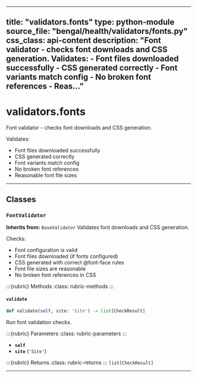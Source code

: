 
---
title: "validators.fonts"
type: python-module
source_file: "bengal/health/validators/fonts.py"
css_class: api-content
description: "Font validator - checks font downloads and CSS generation.  Validates: - Font files downloaded successfully - CSS generated correctly - Font variants match config - No broken font references - Reas..."
---

# validators.fonts

Font validator - checks font downloads and CSS generation.

Validates:
- Font files downloaded successfully
- CSS generated correctly
- Font variants match config
- No broken font references
- Reasonable font file sizes

---

## Classes

### `FontValidator`

**Inherits from:** `BaseValidator`
Validates font downloads and CSS generation.

Checks:
- Font configuration is valid
- Font files downloaded (if fonts configured)
- CSS generated with correct @font-face rules
- Font file sizes are reasonable
- No broken font references in CSS




:::{rubric} Methods
:class: rubric-methods
:::
#### `validate`
```python
def validate(self, site: 'Site') -> list[CheckResult]
```

Run font validation checks.



:::{rubric} Parameters
:class: rubric-parameters
:::
- **`self`**
- **`site`** (`'Site'`)

:::{rubric} Returns
:class: rubric-returns
:::
`list[CheckResult]`




---
